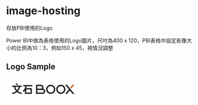 # image-hosting
存放PBI使用的Logo

Power BI中做為表格使用的Logo圖片，尺吋為400 x 120，PBI表格中設定影像大小的比例為10：3，例如150 x 45，視情況調整

## Logo Sample
<img src="https://github.com/swift-ec/image-hosting/blob/main/logo/Boox.png?raw=true" alt="Logo Sample" width="200" height="60">
